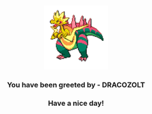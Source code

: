 <p align="center">
            <img src="https://raw.githubusercontent.com/PokeAPI/sprites/master/sprites/pokemon/880.png" width="150" height="150">
          </p>
          <h3 align="center">You have been greeted by - <b>DRACOZOLT</b></h3>
          <h3 align="center">Have a nice day!</h3>

